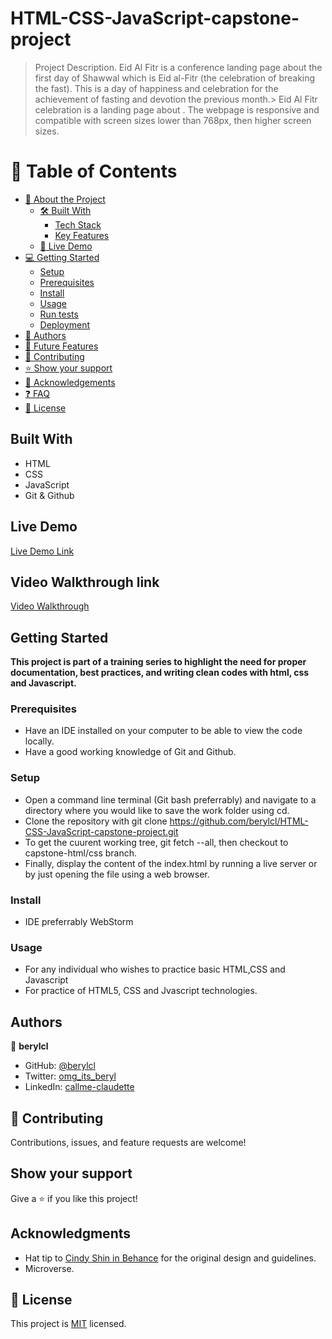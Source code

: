# HTML-CSS-JavaScript-capstone-project
<a name="readme-top"></a>


> Project Description.
>Eid Al Fitr is a conference landing page about the first day of Shawwal which is Eid al-Fitr (the celebration of breaking the fast). This is a day of happiness and celebration for the achievement of fasting and devotion the previous month.> Eid Al Fitr celebration is a landing page about . The webpage is responsive and compatible with screen sizes lower than 768px, then higher screen sizes.
<!-- TABLE OF CONTENTS -->

# 📗 Table of Contents

- [📖 About the Project](#about-project)
  - [🛠 Built With](#built-with)
    - [Tech Stack](#tech-stack)
    - [Key Features](#key-features)
  - [🚀 Live Demo](#live-demo)
- [💻 Getting Started](#getting-started)
  - [Setup](#setup)
  - [Prerequisites](#prerequisites)
  - [Install](#install)
  - [Usage](#usage)
  - [Run tests](#run-tests)
  - [Deployment](#triangular_flag_on_post-deployment)
- [👥 Authors](#authors)
- [🔭 Future Features](#future-features)
- [🤝 Contributing](#contributing)
- [⭐️ Show your support](#support)
- [🙏 Acknowledgements](#acknowledgements)
- [❓ FAQ](#faq)
- [📝 License](#license)
## Built With

- HTML
- CSS
- JavaScript
- Git & Github

## Live Demo
[Live Demo Link](https://berylcl.github.io/HTML-CSS-JavaScript-capstone-project/)

## Video Walkthrough link
[Video Walkthrough]()

## Getting Started

**This project is part of a training series to highlight the need for proper documentation, best practices, and writing clean codes with html, css and Javascript.**


### Prerequisites
- Have an IDE installed on your computer to be able to view the code locally.
- Have a good working knowledge of Git and Github.

### Setup
- Open a command line terminal (Git bash preferrably) and navigate to a directory where you would like to save the work folder using cd.
- Clone the repository with git clone https://github.com/berylcl/HTML-CSS-JavaScript-capstone-project.git
- To get the cuurent working tree, git fetch --all, then checkout to capstone-html/css branch.
- Finally, display the content of the index.html by running a live server or by just opening the file using a web browser.

### Install
- IDE preferrably WebStorm

### Usage
- For any individual who wishes to practice basic HTML,CSS and Javascript
- For practice of HTML5, CSS and Jvascript technologies.


## Authors

👤 **berylcl**

- GitHub: [@berylcl](https://github.com/Gakiiberyl)
- Twitter: [omg_its_beryl](https://twitter.com/omg_its_beryl)
- LinkedIn: [callme-claudette](https://www.linkedin.com/in/callme-claudette-83a796230/)

## 🤝 Contributing
Contributions, issues, and feature requests are welcome!



## Show your support

Give a ⭐️ if you like this project!
## Acknowledgments

- Hat tip to [Cindy Shin in Behance](https://www.behance.net/adagio07) for the original design and guidelines.
- Microverse.

## 📝 License


This project is [MIT](https://github.com/berylcl/HTML-CSS-JavaScript-capstone-project/blob/main/LICENSE) licensed.
